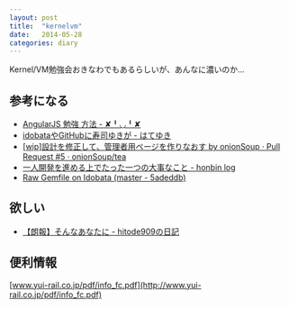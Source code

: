 ```yaml
---
layout: post
title:  "kernelvm"
date:   2014-05-28
categories: diary
---
```


Kernel/VM勉強会おきなわでもあるらしいが、あんなに濃いのか...

## 参考になる
- [AngularJS 勉強 方法 - ✘╹◡╹✘](http://r7kamura.hatenablog.com/entry/2014/05/28/004508)
- [idobataやGitHubに寿司ゆきが - はてゆき](http://awayuki.hatenablog.com/entry/2014/05/28/105242)
- [[wip]設計を修正して、管理者用ページを作りなおす by onionSoup · Pull Request #5 · onionSoup/tea](https://github.com/onionSoup/tea/pull/5#discussion_r13113473)
- [一人開発を進める上でたった一つの大事なこと - honbin log](http://honbin.hatenablog.com/entry/2014/05/23/205226)
- [Raw Gemfile on Idobata (master - 5adeddb)](https://gist.github.com/kakutani/43b9f42197ab002fcdf8)

## 欲しい
- [【朗報】そんなあなたに - hitode909の日記](http://hitode909.hatenablog.com/entry/2014/05/27/225559)

## 便利情報
[www.yui-rail.co.jp/pdf/info_fc.pdf](http://www.yui-rail.co.jp/pdf/info_fc.pdf)
